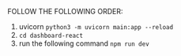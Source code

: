 FOLLOW THE FOLLOWING ORDER:
1. uvicorn ``` python3 -m uvicorn main:app --reload ```
2. ``` cd dashboard-react  ```
3. run the following command
   ``` npm run dev ```
